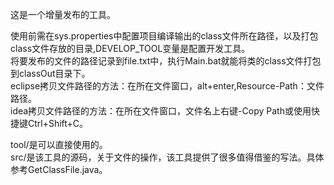 这是一个增量发布的工具。  

使用前需在sys.properties中配置项目编译输出的class文件所在路径，以及打包class文件存放的目录,DEVELOP_TOOL变量是配置开发工具。  
将要发布的文件的路径记录到file.txt中，执行Main.bat就能将类的class文件打包到classOut目录下。  
eclipse拷贝文件路径的方法：在所在文件窗口，alt+enter,Resource-Path：文件路径。  
idea拷贝文件路径的方法：在所在文件窗口，文件名上右键-Copy Path或使用快捷键Ctrl+Shift+C。  

tool/是可以直接使用的。  
src/是该工具的源码，关于文件的操作，该工具提供了很多值得借鉴的写法。具体参考GetClassFile.java。  